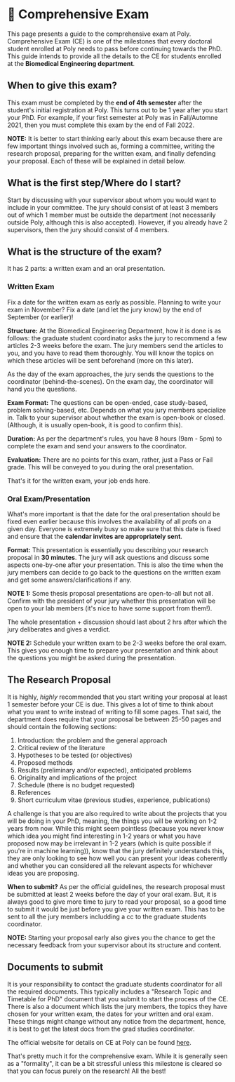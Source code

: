 # 📖 Comprehensive Exam

This page presents a guide to the comprehensive exam at Poly. Comprehensive Exam (CE) is one of the milestones that every doctoral student enrolled at Poly needs to pass before continuing towards the PhD. This guide intends to provide all the details to the CE for students enrolled at the **Biomedical Engineering department**. 

## When to give this exam?

This exam must be completed by the **end of 4th semester** after the student's initial registration at Poly. This turns out to be 1 year after you start your PhD. For example, if your first semester at Poly was in Fall/Automne 2021, then you must complete this exam by the end of Fall 2022. 

**NOTE:** It is better to start thinking early about this exam because there are few important things involved such as, forming a committee, writing the research proposal, preparing for the written exam, and finally defending your proposal. Each of these will be explained in detail below.

## What is the first step/Where do I start?

Start by discussing with your supervisor about whom you would want to include in your committee. The jury should consist of at least 3 members out of which 1 member must be outside the department (not necessarily outside Poly, although this is also accepted). However, if you already have 2 supervisors, then the jury should consist of 4 members. 

## What is the structure of the exam?

It has 2 parts: a written exam and an oral presentation. 

### Written Exam

Fix a date for the written exam as early as possible. Planning to write your exam in November? Fix a date (and let the jury know) by the end of September (or earlier)!

**Structure:** At the Biomedical Engineering Department, how it is done is as follows: the graduate student coordinator asks the jury to recommend a few articles 2-3 weeks before the exam. The jury members send the articles to you, and you have to read them thoroughly. You will know the topics on which these articles will be sent beforehand (more on this later).

As the day of the exam approaches, the jury sends the questions to the coordinator (behind-the-scenes).  On the exam day, the coordinator will hand you the questions. 

**Exam Format:** The questions can be open-ended, case study-based, problem solving-based, etc. Depends on what you jury members specialize in. Talk to your supervisor about whether the exam is open-book or closed. (Although, it is usually open-book, it is good to confirm this). 

**Duration:** As per the department's rules, you have 8 hours (9am - 5pm) to complete the exam and send your answers to the coordinator. 

**Evaluation:** There are no points for this exam, rather, just a  Pass or Fail grade. This will be conveyed to you during the oral presentation. 

That's it for the written exam, your job ends here. 


### Oral Exam/Presentation

What's more important is that the date for the oral presentation should be fixed even earlier because this involves the availability of all profs on a given day. Everyone is extremely busy so make sure that this date is fixed and ensure that the **calendar invites are appropriately sent**.

**Format:** This presentation is essentially you describing your research proposal in **30 minutes**. The jury will ask questions and discuss some aspects one-by-one after your presentation. This is also the time when the jury members can decide to go back to the questions on the written exam and get some answers/clarifications if any. 

**NOTE 1:** Some thesis proposal presentations are open-to-all but not all. Confirm with the president of your jury whether this presentation will be open to your lab members (it's nice to have some support from them!). 

The whole presentation + discussion should last about 2 hrs after which the jury deliberates and gives a verdict. 

**NOTE 2:** Schedule your written exam to be 2-3 weeks before the oral exam. This gives you enough time to prepare your presentation and think about the questions you might be asked during the presentation. 


## The Research Proposal

It is highly, *highly* recommended that you start writing your proposal at least 1 semester before your CE is due. This gives a lot of time to think about what you want to write instead of writing to fill some pages. That said, the department does require that your proposal be between 25-50 pages and should contain the following sections:

1. Introduction: the problem and the general approach
2. Critical review of the literature
3. Hypotheses to be tested (or objectives)
4. Proposed methods
5. Results (preliminary and/or expected), anticipated problems
6. Originality and implications of the project
7. Schedule (there is no budget requested)
8. References
9. Short curriculum vitae (previous studies, experience, publications)

A challenge is that you are also required to write about the projects that you will be doing in your PhD, meaning, the things you will be working on 1-2 years from now. While this might seem pointless (because you never know which idea you might find interesting in 1-2 years or what you have proposed now may be irrelevant in 1-2 years (which is quite possible if you're in machine learning)), know that the jury definitely understands this, they are only looking to see how well you can present your ideas coherently and whether you can considered all the relevant aspects for whichever ideas you are proposing. 

**When to submit?** As per the official guidelines, the research proposal must be submitted at least 2 weeks before the day of your oral exam. But, it is always good to give more time to jury to read your proposal, so a good time to submit it would be just before you give your written exam. This has to be sent to all the jury members includding a cc to the graduate students coordinator.

**NOTE:** Starting your proposal early also gives you the chance to get the necessary feedback from your supervisor about its structure and content. 


## Documents to submit

It is your responsibility to contact the graduate students coordinator for all the required documents. This typically includes a "Research Topic and Timetable for PhD" document that you submit to start the process of the CE. There is also a document which lists the jury members, the topics they have chosen for your written exam, the dates for your written and oral exam. These things might change without any notice from the department, hence, it is best to get the latest docs from the grad studies coordinator. 

The official website for details on CE at Poly can be found [here](https://etudiant.polymtl.ca/etudes/en/graduate-studies/comprehensive-exam). 

That's pretty much it for the comprehensive exam. While it is generally seen as a "formality", it can be a bit stressful unless this milestone is cleared so that you can focus purely on the research! All the best!
